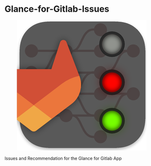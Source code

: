 # Glance-for-Gitlab-Issues
<p align="center">
  <img src="https://raw.githubusercontent.com/julianfbeck/Glance-for-Gitlab-Issues/main/icon.png" />
</p>
Issues and Recommendation for the Glance for Gitlab App
